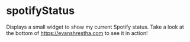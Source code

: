 # spotifyStatus

Displays a small widget to show my current Spotify status. Take a look at the bottom of https://evanshrestha.com to see it in action!
